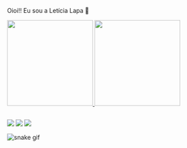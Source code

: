 Oioi!! Eu sou a Letícia Lapa 👋
<div>
  <a href="https://github.com/LehLapa">
  <img height="200em" src="https://github-readme-stats.vercel.app/api?username=LehLapa&show_icons=true&theme=midnight-purple&include_all_commits=tru&count_private+true"/>
  <img height="200em" src="https://github-readme-stats.vercel.app/api/top-langs/?username=LehLapa&layout=donut-vertical&theme=midnight-purple"/>
</div>
    
##

<div>
  <a href="https://www.instagram.com/whoislapa_/ target="_blanck"> <img src="https://img.shields.io/badge/Instagram-E4405F?style=for-the-badge&logo=instagram&logoColor=white"></a>
  <a href="leticiadalapa@gmail.com"> <img src="https://img.shields.io/badge/Gmail-D14836?style=for-the-badge&logo=gmail&logoColor=white" target="_blanck"></a>
  <a href="https://www.linkedin.com/in/letícia-lapa-2710b6280/" target="_blanck"> <img src="https://img.shields.io/badge/LinkedIn-0077B5?style=for-the-badge&logo=linkedin&logoColor=white"></a>
</div>

![snake gif](https://github.com/LehLapa/LehLapa/blob/output/github-contribution-grid-snake.svg)
